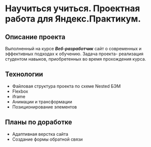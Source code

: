 # Научиться учиться. Проектная работа для Яндекс.Практикум.    
## Описание проекта 
Выполненный на курсе *__Веб-разработчик__* сайт о современных и эффективных подходах к обучению. Задача проекта- реализация студентом навыков, приобретенных во время прохождения курса.

## Технологии  
* Файловая структура проекта по схеме Nested БЭМ  
* Flexbox  
* iframe  
* Анимации и трансформации  
* Позиционирование элементов

## Планы по доработке  
* Адаптивная верстка сайта
* Создание формы обратной связи